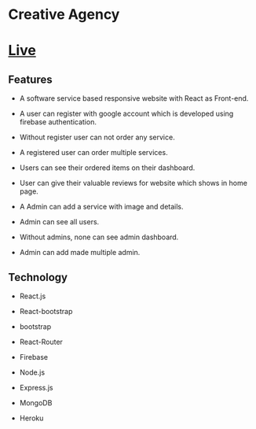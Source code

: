 # Creative Agency

# [Live](creative-agency-c5e02.web.app/)


## Features

* A software service based responsive website with React as Front-end.

* A user can register with google account which is developed using firebase authentication.

* Without register user can not order any service.

* A registered user can order multiple services.

* Users can see their ordered items on their dashboard.

* User can give their valuable reviews for website which shows in home page.

* A Admin can add a service with image and details.

* Admin can see all users.

* Without admins, none can see admin dashboard.

* Admin can add made multiple admin.


## Technology


* React.js

* React-bootstrap

* bootstrap

* React-Router

* Firebase

* Node.js

* Express.js

* MongoDB

* Heroku